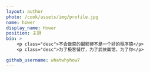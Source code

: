 ```yaml
---
layout: author
photo: /cook/assets/img/profile.jpg
name: hower
display_name: Hower
position: 主厨
bio: >
    <p class="desc">不会做菜的摄影狮不是一个好的程序猿</p>
    <p class="desc">为了极客餐厅，为了武侠面馆，为了你</p>

github_username: whatwhyhow7
---
```


